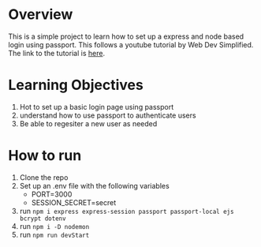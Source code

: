 # Overview
This is a simple project to learn how to set up a express and node based login using passport. This follows a youtube tutorial by Web Dev Simplified. The link to the tutorial is [here](https://www.youtube.com/watch?v=-RCnNyD0L-s&t=1s).

# Learning Objectives
1. Hot to set up a basic login page using passport
2. understand how to use passport to authenticate users
3. Be able to regesiter a new user as needed

# How to run
1. Clone the repo
2. Set up an .env file with the following variables
    - PORT=3000
    - SESSION_SECRET=secret
3. run `npm i express express-session passport passport-local ejs bcrypt dotenv`
4. run `npm i -D nodemon`
5. run `npm run devStart`